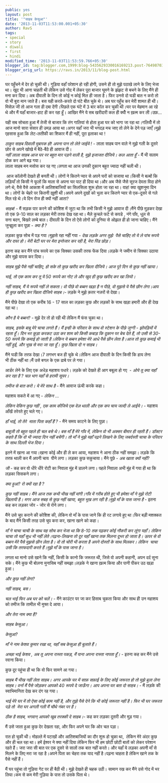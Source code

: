 ```yaml
---
public: yes
layout: post
title: '"साहब केसुआ"'
date: '2013-11-03T11:53:00.001+05:30'
author: RavS
tags: 
- special 
- story 
- diwali 
- first 
- hindi
modified_time: '2013-11-03T11:53:59.766+05:30' 
blogger_id: tag:blogger.com,1999:blog-5435629330016169213.post-7649870374529313339 
blogger_orig_url: https://ravs.in/2013/11/blog-post.html
---
```


घर पहुँचने में देर हो चुकी थी। गुड़िया वहाँ परेशान हो रही होगी, उसने ही तो मुझे पठाखे लाने के लिए भेजा था। खुद भी आना चाहती थी लेकिन उसे गोद में लेकर पूरा बाजार घूमने के झंझट से बचने के लिए मैंने ही मना कर दिया। अब दीवाली के दिन तो कोई न कोई मिल ही जाता है। फिर उनसे दो घडी बात न करो तो वो भी बुरा मान जाते हैं। बस यही करते-करते दो घंटे बीत चुके थे। अब घर पहुँच कर मेरी शामत ही थी। मिसेज़ जी तो आज गला ही दबा देंगी।पिछले एक घंटे में 3 बार कॉल कर चुकी थी।घर पर मेहमान आ रहे थे और मैं यहाँ बाजार-हाट ही कर रहा हूँ। आखिर मैंने ये सब खरीदारी कल ही क्योँ न ख़त्म कर ली।उफ़...  
  
यही सब सोचता हुआ मैं तेजी से बाजार कि तंग गालियां से होता हुआ घर को भागा जा रहा था।गलियोँ में तो आज मानो सारा संसार ही उमड़ आया था।अगर यहाँ जरा भी भगदड़ मच जाए तो लेने के देने पड़ जाएँ।मुझे एहसास हुआ कि लेट-लतीफी का शिकार मैं ही नहीं, पूरा इलाका था !  
  
_ठाकुर साहब दिवाली मुबारक हो! अपना पान तो लेते जाईये !_ - लाला साहब पान वाले ने मुझे गली के दूसरे छोर से अपने खोखे में बैठे-बैठे ही आवाज दी।  
_नहीं लाला साहब आज घर पर बहुत मार पड़ने वाली है, मुझे इजाजत दीजिये। कल आता हूँ_ - मैं भी सलाम ठोक कर आगे बढ़ गया।  
लाला साहब मन मसोस कर रह गए।लगता था आज उनकी दुकान बहुत ज्यादा नहीं चली थी।  
  
 आज कॉलोनी देखते ही बनती थी। लोगों ने कितने प्यार से अपने घरों को सजाया था।किसी ने बल्बों कि लड़ियाँ तो किसी ने फूलों कि माला से अपना घर पाट ही दिया था।और अब जैसे जैसे सूरज देवता विदा होने लगे थे, वैसे वैसे आकाश में आतिशबाजियों का सिलसिला शुरू होता जा रहा था। वाह! क्या खुशनुमा दिन था। लोगों के चेहरे पर कितनी ख़ुशी थी।अपने अपने दुखों को भुला कर कितने प्यार से एक-दूसरे से गले मिल रहे थे।ये दिन रोज ही क्यों नहीं आता?  
  
_साहब!_ \- मैं सड़क पार करने की कोशिश में जुटा था कि तभी किसी ने मुझे आवाज दी।मैंने पीछे मुड़कर देखा तो एक 9-10 साल का लड़का मेरी तरफ देख रहा था। मैले कुचले फटे से कपडे , नंगे पाँव, धूल से सना बदन, बिखरे लम्बे बाल। दीवाली के दिन तो ऐसे लोगों को दुनिया से ओझल ही हो जाना चाहिए। मैंने जुन्झुला कर पूछा - _क्या है ?_  
  
लड़का कुछ सोच में पड़ गया।मुझसे रहा नहीं गया - _देख लड़के अगर तुझे  पैसे चाहिए तो ये ले पांच रूपये और दफा हो। मेरी बेटी घर पर मेरा इन्तेजार कर रही है, मेरा पिंड छोड़।_  
  
इतना कह कर मैंने पांच रूपये का एक सिक्का उसकी तरफ फेंक दिया।लड़के ने जमीन से सिक्का उठाया और मुझे वापस कर दिया।  
  
_साहब मुझे पैसे नहीं चाहिए, हो सके तो कुछ खरीद कर खिला दीजिये। आज पूरे दिन से कुछ नहीं खाया।_  
  
_भाई, तो एक काम कर तू ये 50 रूपये का नोट ले और खुद ही कुछ खरीद कर खा लियो।_  
  
_नहीं साहब, मैं ये रूपये नहीं ले सकता। वो पीछे वो बब्बन खड़ा है न पीछे, वो मुझसे ये पैसे छीन लेगा।आप ही कुछ खरीद कर खिला दीजिये साहब।_\- लड़के ने मुझे क़तर नज़रों से देखा।  
  
मैंने पीछे देखा तो एक करीब 16 - 17 साल का लड़का कुछ और लड़कों के साथ खड़ा हमारी और ही देख रहा था।  
  
_कौन है ये बब्बन?_ - मुझे देर तो हो रही थी लेकिन मैं फंस चुका था।  
  
_साहब, इसके बाबू मेरे चाचा लगते हैं। मैं इन्ही के परिवार के साथ वो स्टेशन के पीछे जुग्गी - झोपड़ियों में रहता हूँ। दिन भर कूड़ा करकट उठा कर शाम को किसी कबाड़ कि दूकान पर बेच देते हैं, तो उसी से 30-50 रूपये कि कमाई हो जाती है।लेकिन ये बब्बन हमेशा मेरे आधे पैसे छीन लेता है।आज तो कुछ कमाई भी नहीं हुई, और भूख से मरा जा रहा हूँ। कुछ खिला दो न साहब।_  
  
मैंने घडी कि तरफ देखा।7 लगभग बज ही चुके थे।लेकिन आज दीवाली के दिन किसी कि हाय लेना भी ठीक नहीं था।मैं उसे बगल के एक ढाबे पर ले गया।  
  
आर्डर लेने के लिए एक अधेड़ महाशय पधारे। लड़के को देखते ही आग बबूला हो गए  - _ओये तू क्या यहाँ कर रहा है ? चल भाग यहाँ से हरामी सूयर।_   
  
_तमीज से बात करो। ये मेरे साथ है_ - मैंने आवाज ऊंची करके कहा।  
  
महाशय सकते में आ गए - _लेकिन_ ...  
  
_लेकिन वेकिन कुछ नहीं , एक काम कीजिये एक वेज़ थाली और एक कप चाय जल्दी ले आईये।_ - महाशय आँखें तरेरते हुए चले गए।  
  
_हाँ भाई, तो तेरे  माता पिता कहाँ हैं ?_ - मैंने समय काटने के लिए पुछा।  
  
_बाबूजी तो बहुत पहले ही चल बसे थे। बस माँ हैं मेरे गाँव में, लेकिन वो भी अक्सर बीमार ही रहती हैं। डॉक्टर कहते हैं कि वो भी ज्यादा दिन नहीं बचेंगी। तो माँ ने मुझे यहाँ पढ़ने लिखने के लिए जबर्दस्ती चाचा के परिवार के साथ दिल्ली भेज दिया।_  
  
इतने में खाना आ गया।खाना कोई और ही ले कर आया, महाशय ने आना ठीक नहीं समझा। लड़के कि तरफ थाली कर मैं अपनी चाय  पीने लगा। लड़का कुछ सकुचाया। मैंने पूछे - _अब खाता क्यों नहीं?_  
  
_जी_ \- कह कर वो धीरे धीरे रोटी का निवाला मुंह में डालने लगा। पहले निवाला अभी मुंह में गया ही था कि लड़का सिसकने लगा।  
  
_क्या हुआ? रो क्यों रहा है ?_  
  
_कुछ नहीं साहब। मैंने आज तक कभी भीख नहीं मांगी।गाँव में गरीब होते हुए भी हमेशा माँ ने मुझे रोटी खिलायी है। मगर आज सबह से कुछ नहीं खाया, बहुत भूख लग रही है।मुझे माँ के पास जाना है_ - इतना कह कर लड़का जोर - जोर से रोने लगा।  
  
मैंने उसे चुप कराने की कोशिश की, लेकिन वो माँ के पास जाने कि ही रट लगाये हुए था।फिर बड़ी मशक्कत के बाद मैंने किसी तरह उसे चुप करा कर, खाना खाने को कहा।  
  
_माँ ने चाचा चाची के साथ यह सोच कर भेजा था कि 8-10 तक पढ़कर कोई नौकरी कर लूंगा यहाँ। लेकिन चाचा तो यहाँ सुध भी नहीं लेते।पढ़ना-लिखना तो दूर यहाँ खाना तक मिलना दूभर हो जाता है। ऊपर से वो बब्बन मेरे पैसे मुझसे छीन लेता है। वो तो चोरी भी करता है अपने दोस्तों के साथ मिलकर। लेकिन  चाचा उसी कि तरफदारी करते हैं।मुझे माँ के पास जाना है।_  
  
लगता था मानो उसे खाने कि नहीं, किसी के कानो कि जरूरत थी, जिसे वो अपनी कहानी, अपन दर्द सुना सके। मैंने कुछ भी बोलना मुनासिब नहीं समझा।लड़के ने खाना ख़त्म किया और पानी पीकर उठ खड़ा हुआ।  
  
_और कुछ नहीं लेगा?_  
  
_नहीं साहब, बस।_  
  
_चल भाई फिर अब घर को चलें।_ - मैंने काउंटर पर जा कर हिसाब चुकता किया और साथ ही उन महाशय को तमीज कि तामील भी मुफ्त दे आया।  
  
_और तेरा नाम क्या है?_  
  
_साहब केसुआ।_  
  
_केसुआ?_  
  
_माँ ने नाम केशव कुमार रखा था, यहाँ सब केसुआ ही बुलाते हैं।_  
  
_अच्छा भाई केशव , अब तू अपना रास्ता पकड़, मैं पाना अपना रास्ता नापता हूँ।_ - इतना कह कर मैंने उसे रवाना किया।  
  
कुछ दूर पहुंचा ही था कि वो फिर सामने आ गया।  
  
_साहब मैं भीख नहीं लेता साहब। अगर आपके घर में साफ़ सफ़ाई के लिए कोई जरूरत हो तो मुझे बुला लेना साहब। वर्ना मैं पैसे जोड़कर आपको 40 रूपये दे जाऊँगा। आप अपना घर बता दो साहब।_ - मैं लड़के की स्वाभिमानिता देख कर दंग रह गया।  
  
_भाई मेरे घर में तो ऐसा कोई काम नहीं है, और तुझे पैसे देने कि भी कोई जरूरत नहीं है। फिर भी घर जरूरत पड़े तो  मेरा घर अगली गली मैं चौथे नंबर पर है।_  
  
_ठीक है साहब, भगवान् आपको खूब तरक्की दे साहब।_\- कह कर लड़का दूसरी और मुड़ गया।  
  
मैं उसे जाता हुआ कुछ देर देखता रहा, और फिर अपने घर कि ओर चल पड़ा।  
  
रात हो चुकी थी। मोहल्ले में पटाखों और आतिशबाजियों का दौर शुरू हो चुका था,  लेकिन मेरे अंदर कुछ और ही चल रहा था। हमें ईश्वर ने क्या नहीं दिया लेकिन फिर भी हम छोटी छोटी बातों को लेकर परेशान रहते हैं। जरा जरा सी बात पर एक दुसरे से सालों तक बात नहीं करते। और यहाँ ये लड़का अपनी माँ से मिलने के लिए मरा जा रहा है।अपने पिता का चेहरा तक याद नहीं है।पढ़ना चाहता है लेकिन खाने तक के पैसे नहीं हैं।  
  
मैं घर पहुंचा तो गुड़िया गेट पर ही बैठी थी। मुझे देखते ही चहक उठी। सामान रख कर मैंने उसे गोद में भर लिया।कम से कम मेरी गुड़िया के पास तो उसके पिता थे।
